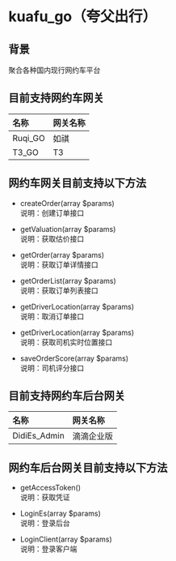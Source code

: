 # kuafu_go（夸父出行）

## 背景
聚合各种国内现行网约车平台

## 目前支持网约车网关
| 名称 | 网关名称 |
| :--- | :---- |
| Ruqi_GO | 如祺 |
| T3_GO | T3 |

## 网约车网关目前支持以下方法
- createOrder(array $params)  
说明：创建订单接口  

- getValuation(array $params)  
说明：获取估价接口  

- getOrder(array $params)  
说明：获取订单详情接口  

- getOrderList(array $params)  
说明：获取订单列表接口

- getDriverLocation(array $params)  
说明：取消订单接口

- getDriverLocation(array $params)  
说明：获取司机实时位置接口

- saveOrderScore(array $params)  
说明：司机评分接口

## 目前支持网约车后台网关
| 名称 | 网关名称 |
| :--- | :---- |
| DidiEs_Admin | 滴滴企业版 |

## 网约车后台网关目前支持以下方法
- getAccessToken()  
说明：获取凭证  

- LoginEs(array $params)  
说明：登录后台  

- LoginClient(array $params)  
说明：登录客户端  

